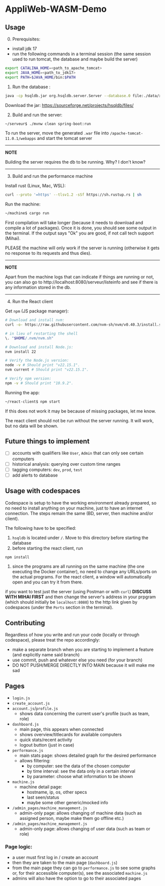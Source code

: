 # AppliWeb-WASM-Demo

## Usage

0. Prerequisites: 
- install jdk 17
- run the following commands in a terminal session (the same session used to run tomcat, the database and maybe build the server)
```bash
export CATALINA_HOME=<path_to_apache_tomcat>
export JAVA_HOME=<path_to_jdk17>
export PATH=$JAVA_HOME/bin:$PATH
```

1. Run the database : 
```bash
java -cp hsqldb.jar org.hsqldb.server.Server --database.0 file:./data/xdb --dbname.0 xdb
```
Download the jar: https://sourceforge.net/projects/hsqldb/files/

2. Build and run the server: 
```bash
~/serveur$ ./mvnw clean spring-boot:run
```
To run the server, move the generated `.war` file into `/apache-tomcat-11.0.1/webapps` and start the tomcat server

---
**NOTE**

Building the server requires the db to be running. Why? I don't know?

---

3. Build and run the performance machine

Install rust (Linux, Mac, WSL): 
```bash
curl --proto '=https' --tlsv1.2 -sSf https://sh.rustup.rs | sh
```

Run the machine:
```bash
~/machine$ cargo run
```

First compilation will take longer (because it needs to download and compile a lot of packages). Once it is done, you should see some output in the terminal. If the output says "Ok" you are good, if not call tech support (Mihai).

PLEASE the machine will only work if the server is running (otherwise it gets no response to its requests and thus dies).

---
**NOTE**

Apart from the machine logs that can indicate if things are running or not, you can also go to http://localhost:8080/serveur/listeinfo and see if there is any information stored in the db. 

---

4. Run the React client

Get `npm` (JS package manager):
```bash
# Download and install nvm:
curl -o- https://raw.githubusercontent.com/nvm-sh/nvm/v0.40.3/install.sh | bash

# in lieu of restarting the shell
\. "$HOME/.nvm/nvm.sh"

# Download and install Node.js:
nvm install 22

# Verify the Node.js version:
node -v # Should print "v22.15.1".
nvm current # Should print "v22.15.1".

# Verify npm version:
npm -v # Should print "10.9.2".
```

Running the app: 
```bash
~/react-client$ npm start
```

If this does not work it may be because of missing packages, let me know. 

The react client should not be run without the server running. It will work, but no data will be shown.

## Future things to implement
- [ ] accounts with qualifiers like `User`, `Admin` that can only see certain computers
- [ ] historical analysis: querying over custom time ranges
- [ ] tagging computers: `dev`, `prod`, `test`
- [ ] add alerts to database

## Usage with codespaces

Codespace is setup to have the working environment already prepared, so no need to install anything on your machine, just to have an internet connection. The steps remain the same (BD, server, then machine and/or client).

The following have to be specified: 

1. `hsqldb` is located under `/`. Move to this directory before starting the database 
2. before starting the react client, run 

```bash
npm install
```

1. since the programs are all running on the same machine (the one executing the Docker container), no need to change any URLs/ports on the actual programs. For the react client, a window will automatically open and you can try it from there.

if you want to test just the server (using Postman or with `curl`) **DISCUSS WITH MIHAI FIRST** and then change the server's address in your prpgram (which should initially be `localhost:8080`) to the http link given by codespaces (under the `Ports` section in the terminal).

## Contributing

Regardless of how you write and run your code (locally or through codespace), please treat the repo accordingly: 
- make a separate branch when you are starting to implement a feature (and explicitly name said branch)
- use commit, push and whatever else you need (for your branch)
- DO NOT PUSH/MERGE DIRECTLY INTO MAIN because it will make me sad


## Pages
- `login.js`
- `create_account.js`
- `account.js`/`profile.js` 
  - shows data concerning the current user's profile (such as team, role)
- `dashboard.js`
  - main page, this appears when connected
  - shows overview/titlecards for available computers
  - quick stats/recent activity
  - logout button (just in case)
- `performance.js`
  - main stats page: shows detailed graph for the desired performance
  - allows filtering: 
    - by computer: see the data of the chosen computer
    - by time interval: see the data only in a certain interval
    - by parameter: choose what information to be shown
- `machine.js`
  - machine detail page: 
    - hostname, ip, os, other specs
    - last seen/status 
    - maybe some other generic/mocked info
- `/admin_pages/machine_management.js`
  - admin-only page: allows changing of machine data (such as assigned person, maybe make them go offline etc.)
- `/admin_pages/machine_management.js`
  - admin-only page: allows changing of user data (such as team or role)

### Page logic: 
- a user must first log in / create an account
- then they are taken to the main page (`dashboard.js`)
- from the main page they can go to `performance.js` to see some graphs or, for their accessible computer(s), see the associated `machine.js`
- admins will also have the option to go to their associated pages